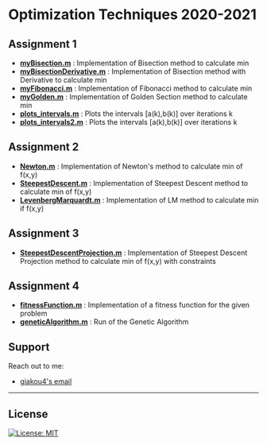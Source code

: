 # Optimization Techniques 2020-2021

## Assignment 1
* **<u>myBisection.m</u>** : Implementation of Bisection method to calculate min
* **<u>myBisectionDerivative.m</u>** : Implementation of Bisection method with Derivative to calculate min
* **<u>myFibonacci.m</u>** : Implementation of Fibonacci method to calculate min
* **<u>myGolden.m</u>** : Implementation of Golden Section method to calculate min
* **<u>plots_intervals.m</u>** : Plots the intervals [a(k),b(k)] over iterations k
* **<u>plots_intervals2.m</u>** : Plots the intervals [a(k),b(k)] over iterations k

## Assignment 2
* **<u>Newton.m</u>** : Implementation of Newton's method to calculate min of f(x,y)
* **<u>SteepestDescent.m</u>** : Implementation of Steepest Descent method to calculate min of f(x,y)
* **<u>LevenbergMarquardt.m</u>** : Implementation of LM method to calculate min if f(x,y)

## Assignment 3
* **<u>SteepestDescentProjection.m</u>** : Implementation of Steepest Descent Projection method to calculate min of f(x,y) with constraints

## Assignment 4
* **<u>fitnessFunction.m</u>** : Implementation of a fitness function for the given problem
* **<u>geneticAlgorithm.m</u>** : Run of the Genetic Algorithm

## Support

Reach out to me:

- [giakou4's email](mailto:giakonick98@gmail.com "giakonick98@gmail.com")

---

## License

[![License: MIT](https://img.shields.io/badge/License-MIT-yellow.svg)](https://github.com/giakou4/optimization/LICENSE)
